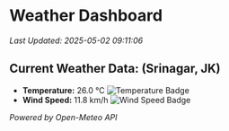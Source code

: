 
# Weather Dashboard

_Last Updated: 2025-05-02 09:11:06_

## Current Weather Data: (Srinagar, JK)
- **Temperature:** 26.0 °C ![Temperature Badge](https://img.shields.io/badge/Temperature-Medium%20Temp-green)
- **Wind Speed:** 11.8 km/h ![Wind Speed Badge](https://img.shields.io/badge/Wind%20Speed-Light%20Wind-blue)

*Powered by Open-Meteo API*

